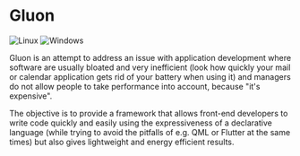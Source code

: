 # Gluon

![Linux](https://github.com/cmourglia/gluon-cpp/actions/workflows/linux.yml/badge.svg)
![Windows](https://github.com/cmourglia/gluon-cpp/actions/workflows/windows.yml/badge.svg)

Gluon is an attempt to address an issue with application development where software are usually bloated and very inefficient (look how quickly your mail or calendar application gets rid of your battery when using it) and managers do not allow people to take performance into account, because "it's expensive".

The objective is to provide a framework that allows front-end developers to write code quickly and easily using the expressiveness of a declarative language (while trying to avoid the pitfalls of e.g. QML or Flutter at the same times) but also gives lightweight and energy efficient results.
